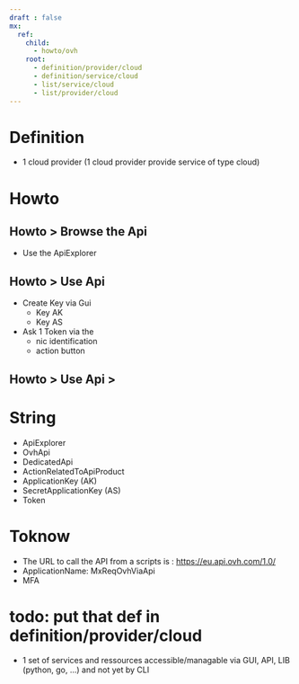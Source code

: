 ```yaml
---
draft : false
mx:
  ref:
    child:
      - howto/ovh
    root:
      - definition/provider/cloud
      - definition/service/cloud
      - list/service/cloud
      - list/provider/cloud
---
```


# Definition
- 1 cloud provider (1 cloud provider provide service of type cloud)

# Howto
## Howto > Browse the Api
- Use the ApiExplorer

## Howto > Use Api
- Create Key via Gui
  - Key AK
  - Key AS
- Ask 1 Token via the
  - nic identification
  - action button

## Howto > Use Api > 

# String
- ApiExplorer
- OvhApi
- DedicatedApi
- ActionRelatedToApiProduct
- ApplicationKey (AK)
- SecretApplicationKey (AS)
- Token


# Toknow
- The URL to call the API from a scripts is : https://eu.api.ovh.com/1.0/
- ApplicationName: MxReqOvhViaApi
- MFA 

# todo: put that def in definition/provider/cloud
- 1 set of services and ressources accessible/managable via GUI, API, LIB (python, go, ...) and not yet by CLI

